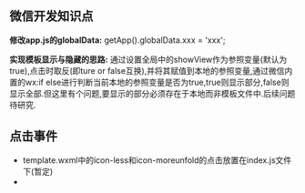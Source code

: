## 微信开发知识点
**修改app.js的globalData:**
    getApp().globalData.xxx = 'xxx';

**实现模板显示与隐藏的思路:**
    通过设置全局中的showView作为参照变量(默认为true),点击时取反(即ture or false互换),并将其赋值到本地的参照变量,通过微信内置的wx:if  else进行判断当前本地的参照变量是否为true,true则显示部分,false则显示全部.但这里有个问题,要显示的部分必须存在于本地而非模板文件中.后续问题待研究.

## 点击事件
- template.wxml中的icon-less和icon-moreunfold的点击放置在index.js文件下(暂定)
- 